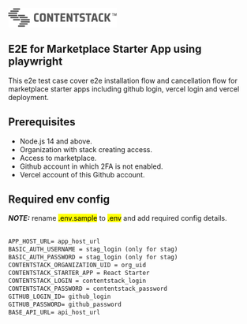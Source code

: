 [![Contentstack Logo](/public/contentstack.png)](https://www.contentstack.com/)

## E2E for Marketplace Starter App using playwright

This e2e test case cover e2e installation flow and cancellation flow for marketplace starter apps including github login, vercel login and vercel deployment.

## Prerequisites

- Node.js 14 and above.
- Organization with stack creating access.
- Access to marketplace.
- Github account in which 2FA is not enabled.
- Vercel account of this Github account.

## Required env config

**_NOTE:_** rename <mark>.env.sample</mark> to <mark>.env</mark> and add required config details.

```

APP_HOST_URL= app_host_url
BASIC_AUTH_USERNAME = stag_login (only for stag)
BASIC_AUTH_PASSWORD = stag_login (only for stag)
CONTENTSTACK_ORGANIZATION_UID = org_uid
CONTENTSTACK_STARTER_APP = React Starter
CONTENTSTACK_LOGIN = contentstack_login
CONTENTSTACK_PASSWORD = contentstack_password
GITHUB_LOGIN_ID= github_login
GITHUB_PASSWORD= github_password
BASE_API_URL= api_host_url

```
